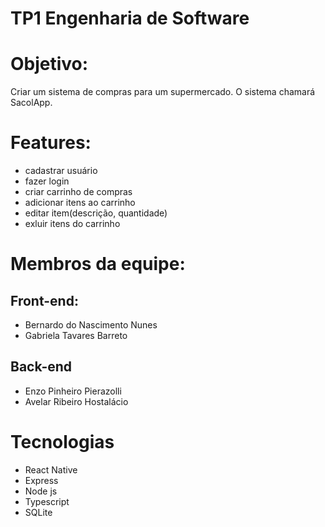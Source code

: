 # TP1 Engenharia de Software 

# Objetivo: 
Criar um sistema de compras para um supermercado. O sistema chamará SacolApp.

# Features: 
- cadastrar usuário
- fazer login
- criar carrinho de compras
- adicionar itens ao carrinho
- editar item(descrição, quantidade)
- exluir itens do carrinho
  
# Membros da equipe: 
## Front-end:
- Bernardo do Nascimento Nunes 
- Gabriela Tavares Barreto
## Back-end
- Enzo Pinheiro Pierazolli
- Avelar Ribeiro Hostalácio

# Tecnologias 
- React Native
- Express
- Node js
- Typescript
- SQLite
